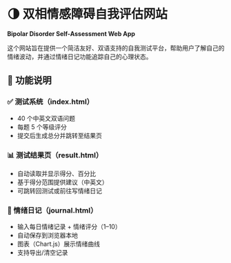 # 🌗 双相情感障碍自我评估网站  
**Bipolar Disorder Self-Assessment Web App**

这个网站旨在提供一个简洁友好、双语支持的自我测试平台，帮助用户了解自己的情绪波动，并通过情绪日记功能追踪自己的心理状态。

## 🧩 功能说明

### ✅ 测试系统（index.html）
- 40 个中英文双语问题
- 每题 5 个等级评分
- 提交后生成总分并跳转至结果页

### 📊 测试结果页（result.html）
- 自动读取并显示得分、百分比
- 基于得分范围提供建议（中英文）
- 可跳转回测试或前往写情绪日记

### 📔 情绪日记（journal.html）
- 输入每日情绪记录 + 情绪评分（1–10）
- 自动保存到浏览器本地
- 图表（Chart.js）展示情绪曲线
- 支持导出/清空记录
